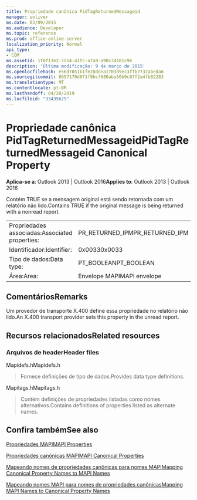 ```yaml
---
title: Propriedade canônica PidTagReturnedMessageid
manager: soliver
ms.date: 03/09/2015
ms.audience: Developer
ms.topic: reference
ms.prod: office-online-server
localization_priority: Normal
api_type:
- COM
ms.assetid: 1f0f13e2-7554-41fc-a7a9-a90c34181c96
description: 'Última modificação: 9 de março de 2015'
ms.openlocfilehash: e56d7851b1fe28ddea1703d9ec3ffb7737abeda6
ms.sourcegitcommit: 8657170d071f9bcf680aba50b9c07f2a4fb82283
ms.translationtype: MT
ms.contentlocale: pt-BR
ms.lasthandoff: 04/28/2019
ms.locfileid: "33435625"
---
```

# <a name="pidtagreturnedmessageid-canonical-property"></a><span data-ttu-id="47794-103">Propriedade canônica PidTagReturnedMessageid</span><span class="sxs-lookup"><span data-stu-id="47794-103">PidTagReturnedMessageid Canonical Property</span></span>

  
  
<span data-ttu-id="47794-104">**Aplica-se a**: Outlook 2013 | Outlook 2016</span><span class="sxs-lookup"><span data-stu-id="47794-104">**Applies to**: Outlook 2013 | Outlook 2016</span></span> 
  
<span data-ttu-id="47794-105">Contém TRUE se a mensagem original está sendo retornada com um relatório não lido.</span><span class="sxs-lookup"><span data-stu-id="47794-105">Contains TRUE if the original message is being returned with a nonread report.</span></span>
  
|||
|:-----|:-----|
|<span data-ttu-id="47794-106">Propriedades associadas:</span><span class="sxs-lookup"><span data-stu-id="47794-106">Associated properties:</span></span>  <br/> |<span data-ttu-id="47794-107">PR_RETURNED_IPM</span><span class="sxs-lookup"><span data-stu-id="47794-107">PR_RETURNED_IPM</span></span>  <br/> |
|<span data-ttu-id="47794-108">Identificador:</span><span class="sxs-lookup"><span data-stu-id="47794-108">Identifier:</span></span>  <br/> |<span data-ttu-id="47794-109">0x0033</span><span class="sxs-lookup"><span data-stu-id="47794-109">0x0033</span></span>  <br/> |
|<span data-ttu-id="47794-110">Tipo de dados:</span><span class="sxs-lookup"><span data-stu-id="47794-110">Data type:</span></span>  <br/> |<span data-ttu-id="47794-111">PT_BOOLEAN</span><span class="sxs-lookup"><span data-stu-id="47794-111">PT_BOOLEAN</span></span>  <br/> |
|<span data-ttu-id="47794-112">Área:</span><span class="sxs-lookup"><span data-stu-id="47794-112">Area:</span></span>  <br/> |<span data-ttu-id="47794-113">Envelope MAPI</span><span class="sxs-lookup"><span data-stu-id="47794-113">MAPI envelope</span></span>  <br/> |
   
## <a name="remarks"></a><span data-ttu-id="47794-114">Comentários</span><span class="sxs-lookup"><span data-stu-id="47794-114">Remarks</span></span>

<span data-ttu-id="47794-115">Um provedor de transporte X.400 define essa propriedade no relatório não lido.</span><span class="sxs-lookup"><span data-stu-id="47794-115">An X.400 transport provider sets this property in the unread report.</span></span>
  
## <a name="related-resources"></a><span data-ttu-id="47794-116">Recursos relacionados</span><span class="sxs-lookup"><span data-stu-id="47794-116">Related resources</span></span>

### <a name="header-files"></a><span data-ttu-id="47794-117">Arquivos de header</span><span class="sxs-lookup"><span data-stu-id="47794-117">Header files</span></span>

<span data-ttu-id="47794-118">Mapidefs.h</span><span class="sxs-lookup"><span data-stu-id="47794-118">Mapidefs.h</span></span>
  
> <span data-ttu-id="47794-119">Fornece definições de tipo de dados.</span><span class="sxs-lookup"><span data-stu-id="47794-119">Provides data type definitions.</span></span>
    
<span data-ttu-id="47794-120">Mapitags.h</span><span class="sxs-lookup"><span data-stu-id="47794-120">Mapitags.h</span></span>
  
> <span data-ttu-id="47794-121">Contém definições de propriedades listadas como nomes alternativos.</span><span class="sxs-lookup"><span data-stu-id="47794-121">Contains definitions of properties listed as alternate names.</span></span>
    
## <a name="see-also"></a><span data-ttu-id="47794-122">Confira também</span><span class="sxs-lookup"><span data-stu-id="47794-122">See also</span></span>



[<span data-ttu-id="47794-123">Propriedades MAPI</span><span class="sxs-lookup"><span data-stu-id="47794-123">MAPI Properties</span></span>](mapi-properties.md)
  
[<span data-ttu-id="47794-124">Propriedades canônicas MAPI</span><span class="sxs-lookup"><span data-stu-id="47794-124">MAPI Canonical Properties</span></span>](mapi-canonical-properties.md)
  
[<span data-ttu-id="47794-125">Mapeando nomes de propriedades canônicas para nomes MAPI</span><span class="sxs-lookup"><span data-stu-id="47794-125">Mapping Canonical Property Names to MAPI Names</span></span>](mapping-canonical-property-names-to-mapi-names.md)
  
[<span data-ttu-id="47794-126">Mapeando nomes MAPI para nomes de propriedades canônicas</span><span class="sxs-lookup"><span data-stu-id="47794-126">Mapping MAPI Names to Canonical Property Names</span></span>](mapping-mapi-names-to-canonical-property-names.md)

